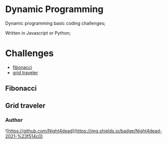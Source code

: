 # Dynamic Programming

Dynamic programming basic coding challenges;

Written in Javascript or Python;

# Challenges

- [fibonacci](#fibonacci)
- [grid traveler](#grid-traveler) 

## Fibonacci

## Grid traveler





### Author

![https://github.com/Night4dead](https://img.shields.io/badge/Night4dead-2021-%23f514c0)